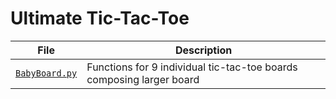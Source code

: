 # Ultimate Tic-Tac-Toe


File | Description
----|----
[`BabyBoard.py`](BabyBoard.py)| Functions for 9 individual tic-tac-toe boards composing larger board
